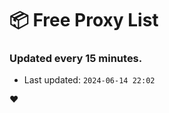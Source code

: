 # :package: Free Proxy List
### Updated every 15 minutes.

- Last updated: `2024-06-14 22:02`

:heart:
